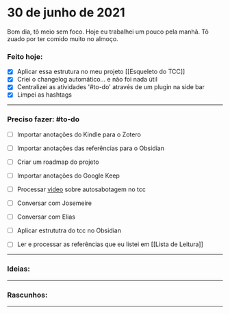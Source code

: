 # 30 de junho de 2021
Bom dia, tô meio sem foco. Hoje eu trabalhei um pouco pela manhã. Tô zuado por ter comido muito no almoço.

### Feito hoje:
- [x] Aplicar essa estrutura no meu projeto [[Esqueleto do TCC]]
- [x] Criei o changelog automático... e não foi nada útil
- [x] Centralizei as atividades '#to-do' através de um plugin na side bar
- [x] Limpei as hashtags

---

### Preciso fazer: #to-do 
- [ ] Importar anotações do Kindle para o Zotero
- [ ] Importar anotações das referências para o Obsidian
- [ ] Criar um roadmap do projeto
- [ ] Importar anotações do Google Keep
- [ ] Processar [video](https://youtu.be/7kiP_Ruofu8) sobre autosabotagem no tcc
- [ ] Conversar com Josemeire
- [ ] Conversar com Elias
- [ ] Aplicar estrututra do tcc no Obsidian

- [ ] Ler e processar as referências que eu listei em [[Lista de Leitura]]

---

### Ideias:


---

### Rascunhos:


---